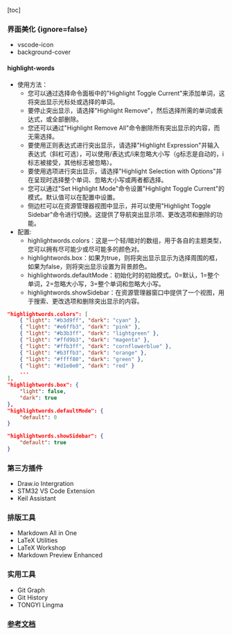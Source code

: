 [toc]

### 界面美化 {ignore=false}
- vscode-icon
- background-cover
#### highlight-words
- 使用方法：
  - 您可以通过选择命令面板中的"Highlight Toggle Current"来添加单词，这将突出显示光标处或选择的单词。
  - 要停止突出显示，请选择"Highlight Remove"，然后选择所需的单词或表达式，或全部删除。
  - 您还可以通过"Highlight Remove All"命令删除所有突出显示的内容，而无需选择。
  - 要使用正则表达式进行突出显示，请选择"Highlight Expression"并输入表达式（斜杠可选），可以使用/表达式/i来忽略大小写（g标志是自动的，i标志被接受，其他标志被忽略）。
  - 要使用选项进行突出显示，请选择"Highlight Selection with Options"并在呈现时选择整个单词、忽略大小写或两者都选择。
  - 您可以通过"Set Highlight Mode"命令设置"Highlight Toggle Current"的模式。默认值可以在配置中设置。
  - 侧边栏可以在资源管理器视图中显示，并可以使用"Highlight Toggle Sidebar"命令进行切换。这提供了导航突出显示项、更改选项和删除的功能。
- 配置:
  - highlightwords.colors：这是一个轻/暗对的数组，用于各自的主题类型，您可以拥有尽可能少或尽可能多的颜色对。
  - highlightwords.box：如果为true，则将突出显示显示为选择周围的框，如果为false，则将突出显示设置为背景颜色。
  - highlightwords.defaultMode：初始化时的初始模式。0=默认，1=整个单词，2=忽略大小写，3=整个单词和忽略大小写。
  - highlightwords.showSidebar：在资源管理器窗口中提供了一个视图，用于搜索、更改选项和删除突出显示的内容。
```json
"highlightwords.colors": [
    { "light": "#b3d9ff", "dark": "cyan" },
    { "light": "#e6ffb3", "dark": "pink" },
    { "light": "#b3b3ff", "dark": "lightgreen" },
    { "light": "#ffd9b3", "dark": "magenta" },
    { "light": "#ffb3ff", "dark": "cornflowerblue" },
    { "light": "#b3ffb3", "dark": "orange" },
    { "light": "#ffff80", "dark": "green" },
    { "light": "#d1e0e0", "dark": "red" }                                        
    ...
],
"highlightwords.box": {
    "light": false,
    "dark": true
},
"highlightwords.defaultMode": {
    "default": 0
}

"highlightwords.showSidebar": {
    "default": true
}

```

  

### 第三方插件
- Draw.io Intergration
- STM32 VS Code Extension
- Keil Assistant

### 排版工具
- Markdown All in One
- LaTeX Utilities
- LaTeX Workshop
- Markdown Preview Enhanced

### 实用工具
- Git Graph
- Git History
- TONGYI Lingma



### [参考文档](https://blog.csdn.net/Dontla/article/details/131515569)

